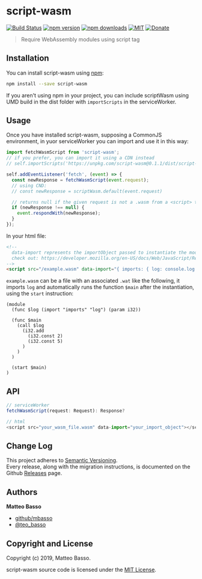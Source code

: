 # script-wasm

[![Build Status](https://travis-ci.org/mbasso/script-wasm.svg?branch=master)](https://travis-ci.org/mbasso/script-wasm)
[![npm version](https://img.shields.io/npm/v/script-wasm.svg)](https://www.npmjs.com/package/script-wasm)
[![npm downloads](https://img.shields.io/npm/dm/script-wasm.svg?maxAge=2592000)](https://www.npmjs.com/package/script-wasm)
[![MIT](https://img.shields.io/npm/l/script-wasm.svg)](https://github.com/mbasso/script-wasm/blob/master/LICENSE.md)
[![Donate](https://img.shields.io/badge/Donate-PayPal-green.svg)](https://paypal.me/BassoMatteo)

> Require WebAssembly modules using script tag

## Installation

You can install script-wasm using [npm](https://www.npmjs.com/package/script-wasm):

```bash
npm install --save script-wasm
```

If you aren't using npm in your project, you can include scriptWasm using UMD build in the dist folder with `importScripts` in the serviceWorker.

## Usage

Once you have installed script-wasm, supposing a CommonJS environment, in yuor serviceWorker you can import and use it in this way:

```js
import fetchWasmScript from 'script-wasm';
// if you prefer, you can import it using a CDN instead
// self.importScripts('https://unpkg.com/script-wasm@0.1.1/dist/script-wasm.min.js')

self.addEventListener('fetch', (event) => {
  const newResponse = fetchWasmScript(event.request);
  // using CND:
  // const newResponse = scriptWasm.default(event.request)

  // returns null if the given request is not a .wasm from a <script> tag
  if (newResponse !== null) {
    event.respondWith(newResponse);
  }
});
```

In your html file:

```html
<!--
  data-import represents the importObject passed to instantiate the module
  check out: https://developer.mozilla.org/en-US/docs/Web/JavaScript/Reference/Global_Objects/WebAssembly/instantiate
-->
<script src="/example.wasm" data-import="{ imports: { log: console.log } }"></script>
```

`example.wasm` can be a file with an associated `.wat` like the following, it imports `log` and automatically runs the function `$main` after the instantiation, using the `start` instruction:

```wat
(module
  (func $log (import "imports" "log") (param i32))

  (func $main
    (call $log
      (i32.add
        (i32.const 2)
        (i32.const 5)
      )
    )
  )

  (start $main)
)
```


## API

```js
// serviceWorker
fetchWasmScript(request: Request): Response?

// html
<script src="your_wasm_file.wasm" data-import="your_import_object"></script>
```

## Change Log

This project adheres to [Semantic Versioning](http://semver.org/).  
Every release, along with the migration instructions, is documented on the Github [Releases](https://github.com/mbasso/script-wasm/releases) page.

## Authors
**Matteo Basso**
- [github/mbasso](https://github.com/mbasso)
- [@teo_basso](https://twitter.com/teo_basso)

## Copyright and License
Copyright (c) 2019, Matteo Basso.

script-wasm source code is licensed under the [MIT License](https://github.com/mbasso/script-wasm/blob/master/LICENSE.md).
